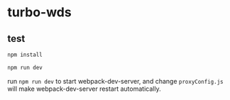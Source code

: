 # turbo-wds

## test

```bash
npm install

npm run dev
```
run `npm run dev` to start webpack-dev-server, and change `proxyConfig.js` will make webpack-dev-server restart automatically.